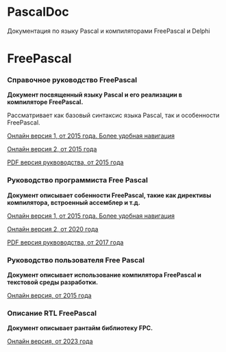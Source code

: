 # PascalDoc
Документация по языку Pascal и компиляторами FreePascal и Delphi

# FreePascal

### Справочное руководство FreePascal
**Документ посвященный языку Pascal и его реализации в компиляторе FreePascal.**

Рассматривает как базовый синтаксис языка Pascal, так и особенности FreePascal.

[Онлайн версия 1, от 2015 года. Более удобная навигация](http://freepascal.ru/download/book/doc_ref/)

[Онлайн версия 2, от 2015 года](http://www.lazarus-doc.h1n.ru/ref/index.html)

[PDF версия руквоводства, от 2015 года](https://github.com/turborium/PascalDoc/raw/main/docs/ref_ru.pdf)

### Руководство программиста Free Pascal
**Документ описывает собенности FreePascal, такие как директивы компилятора, встроенный ассемблер и т.д.**

[Онлайн версия 1, от 2015 года. Более удобная навигация](http://freepascal.ru/download/book/doc_prog/)

[Онлайн версия 2, от 2020 года](http://www.lazarus-doc.h1n.ru/prog/index.html)

[PDF версия руквоводства, от 2017 года](https://github.com/turborium/PascalDoc/raw/main/docs/prog_ru.pdf)

### Руководство пользователя Free Pascal
**Документ описывает использование компилятора FreePascal и текстовой среды разработки.**

[Онлайн версия, от 2015 года](http://www.lazarus-doc.h1n.ru/user/index.html)

### Описание RTL FreePascal
**Документ описывает рантайм библиотеку FPC.**

[Онлайн версия, от 2023 года](http://www.lazarus-doc.h1n.ru/RTL/index.html)
